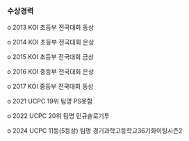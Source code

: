 ### 수상경력
o 2013 KOI 초등부 전국대회 동상

o 2014 KOI 초등부 전국대회 은상

o 2015 KOI 초등부 전국대회 금상

o 2016 KOI 중등부 전국대회 은상

o 2017 KOI 중등부 전국대회 동상

o 2021 UCPC 19위 팀명 PS못함

o 2022 UCPC 20위 팀명 민규솔로기투

o 2024 UCPC 11등(5등상) 팀명 경기과학고등학교36기화이팅시즌2

<!--
**gs18050/gs18050** is a ✨ _special_ ✨ repository because its `README.md` (this file) appears on your GitHub profile.

Here are some ideas to get you started:

- 🔭 I’m currently working on ...
- 🌱 I’m currently learning ...
- 👯 I’m looking to collaborate on ...
- 🤔 I’m looking for help with ...
- 💬 Ask me about ...
- 📫 How to reach me: ...
- 😄 Pronouns: ...
- ⚡ Fun fact: ...
-->
